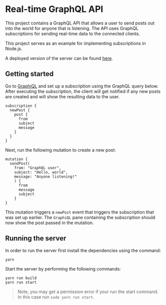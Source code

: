 # Real-time GraphQL API 

This project contains a GraphQL API that allows a user to send posts out into the world for anyone that is listening. The API uses GraphQL subscriptions for sending real-time data to the connected clients.

This project serves as an example for implementing subscriptions in Node.js.

A deployed version of the server can be found [here](https://subscription-example-kkqnufkrhi.now.sh/graphiql).

## Getting started

Go to [GraphiQL](https://subscription-example-kkqnufkrhi.now.sh/graphiql) and set up a subscription using the GraphQL query below. After executing the subscription, the client will get notified if any new posts are created and will show the resulting data to the user.

```
subscription {
  newPost {
    post {
      from
      subject
      message
    }
  }
}
```

Next, run the following mutation to create a new post: 

```
mutation {
  sendPost(
    from: "GraphQL user", 
    subject: "Hello, world",
    message: "Anyone listening!"
    ) {
      from
      message
      subject 
    }
}
```

This mutation triggers a `newPost` event that triggers the subscription that was set up earlier. The `GraphiQL` pane containing the subscription should now show the post passed in the mutation.

## Running the server

In order to run the server first install the dependencies using the command:

```
yarn
```

Start the server by performing the following commands: 

```
yarn run build
yarn run start
```

> Note, you may get a permission error if your run the start command. In this case run `sudo yarn run start`.